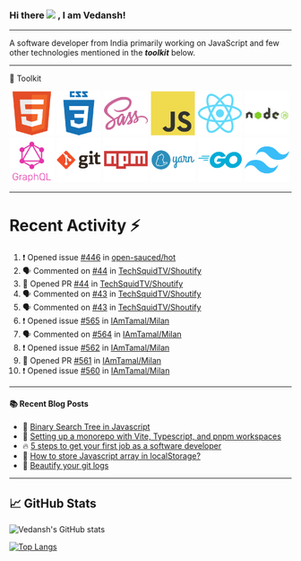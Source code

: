  ### Hi there <img src="https://raw.githubusercontent.com/MartinHeinz/MartinHeinz/master/wave.gif" height="20px"> , I am Vedansh!
 
 ---
 
A software developer from India primarily working on JavaScript and few other technologies mentioned in the ***toolkit*** below.

---

🔧 Toolkit

<img src="https://github.com/devicons/devicon/blob/master/icons/html5/html5-original.svg" alt="HTML" width="80" height="80"/>  <img src="https://github.com/devicons/devicon/blob/master/icons/css3/css3-plain-wordmark.svg" alt="CSS" width="80" height="80"/>   <img src="https://github.com/devicons/devicon/blob/master/icons/sass/sass-original.svg" alt="CSS" width="80" height="80"/>  <img src="https://github.com/devicons/devicon/blob/master/icons/javascript/javascript-original.svg" alt="JavaScript" width="80" height="80"/>  <img src="https://github.com/devicons/devicon/blob/master/icons/react/react-original.svg" alt="NodeJS" width="80" height="80"/>  <img src="https://github.com/devicons/devicon/blob/master/icons/nodejs/nodejs-original-wordmark.svg" alt="NodeJS" width="80" height="80"/>  <img src="https://github.com/devicons/devicon/blob/master/icons/graphql/graphql-plain-wordmark.svg" alt="NodeJS" width="80" height="80"/>  <img src="https://github.com/devicons/devicon/blob/master/icons/git/git-original-wordmark.svg" alt="Git" width="80" height="80"/>  <img src="https://github.com/devicons/devicon/blob/master/icons/npm/npm-original-wordmark.svg" alt="npm" width="80" height="80"/>  <img src="https://github.com/devicons/devicon/blob/master/icons/yarn/yarn-original-wordmark.svg" alt="yarn" width="80" height="80"/> <img src="https://github.com/devicons/devicon/blob/master/icons/go/go-original-wordmark.svg" alt="golang" width="80" height="80"/> <img src="https://github.com/devicons/devicon/blob/master/icons/tailwindcss/tailwindcss-plain.svg" alt="tailwindcss" width="80" height="80"/>

---

# Recent Activity :zap:
<!--START_SECTION:activity-->
1. ❗️ Opened issue [#446](https://github.com/open-sauced/hot/issues/446) in [open-sauced/hot](https://github.com/open-sauced/hot)
2. 🗣 Commented on [#44](https://github.com/TechSquidTV/Shoutify/issues/44) in [TechSquidTV/Shoutify](https://github.com/TechSquidTV/Shoutify)
3. 💪 Opened PR [#44](https://github.com/TechSquidTV/Shoutify/pull/44) in [TechSquidTV/Shoutify](https://github.com/TechSquidTV/Shoutify)
4. 🗣 Commented on [#43](https://github.com/TechSquidTV/Shoutify/issues/43) in [TechSquidTV/Shoutify](https://github.com/TechSquidTV/Shoutify)
5. 🗣 Commented on [#43](https://github.com/TechSquidTV/Shoutify/issues/43) in [TechSquidTV/Shoutify](https://github.com/TechSquidTV/Shoutify)
6. ❗️ Opened issue [#565](https://github.com/IAmTamal/Milan/issues/565) in [IAmTamal/Milan](https://github.com/IAmTamal/Milan)
7. 🗣 Commented on [#564](https://github.com/IAmTamal/Milan/issues/564) in [IAmTamal/Milan](https://github.com/IAmTamal/Milan)
8. ❗️ Opened issue [#562](https://github.com/IAmTamal/Milan/issues/562) in [IAmTamal/Milan](https://github.com/IAmTamal/Milan)
9. 💪 Opened PR [#561](https://github.com/IAmTamal/Milan/pull/561) in [IAmTamal/Milan](https://github.com/IAmTamal/Milan)
10. ❗️ Opened issue [#560](https://github.com/IAmTamal/Milan/issues/560) in [IAmTamal/Milan](https://github.com/IAmTamal/Milan)
<!--END_SECTION:activity-->

---

#### :books: Recent Blog Posts
<!-- BLOGPOSTS:START -->
 - 💫 [Binary Search Tree in Javascript](https://vedanshmehra.hashnode.dev/binary-search-tree-in-javascript)
 - 🚀 [Setting up a monorepo with Vite, Typescript, and pnpm workspaces](https://vedanshmehra.hashnode.dev/setting-up-a-monorepo-with-vite-typescript-and-pnpm-workspaces)
 - 🔥 [5 steps to get your first job as a software developer](https://vedanshmehra.hashnode.dev/get-your-first-job-as-a-software-developer)
 - 🚀 [How to store Javascript array in localStorage?](https://vedanshmehra.hashnode.dev/how-to-store-javascript-array-in-localstorage)
 - 💫 [Beautify your git logs](https://vedanshmehra.hashnode.dev/beautify-your-git-logs)<!-- BLOGPOSTS:END -->
 
---

## &#x1f4c8; GitHub Stats
![Vedansh's GitHub stats](https://github-readme-stats.vercel.app/api?username=imvedanshmehra&theme=react)

[![Top Langs](https://github-readme-stats.vercel.app/api/top-langs/?username=imvedanshmehra&theme=react)](https://github.com/imvedanshmehra/github-readme-stats)
